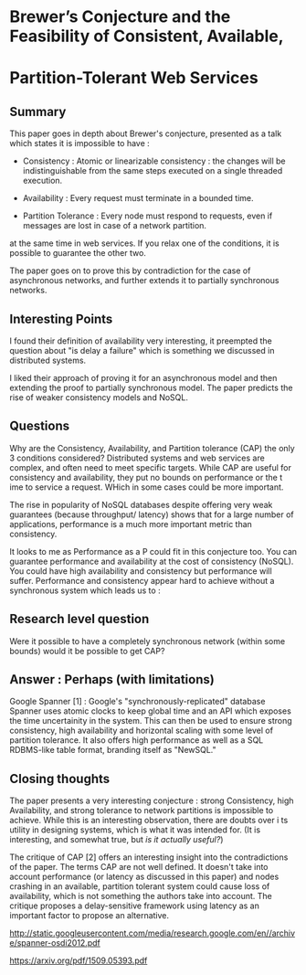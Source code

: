 # Brewer’s Conjecture and the Feasibility of Consistent, Available, 
# Partition-Tolerant Web Services

## Summary

This paper goes in depth about Brewer's conjecture, presented as a talk which 
states it is impossible to have :

- Consistency : Atomic or linearizable consistency : 
the changes will be indistinguishable from the same steps executed on a 
single threaded execution.

- Availability : Every request must terminate in a bounded time.

- Partition Tolerance : Every node must respond to requests, even if messages 
are lost in case of a network partition.

at the same time in web services. If you relax one of the conditions, 
it is possible to guarantee the other two. 

The paper goes on to prove this by contradiction for the case of asynchronous 
networks, and further extends it to partially synchronous networks.

## Interesting Points

I found their definition of availability very interesting, it preempted the 
question about "is delay a failure" which is something we discussed in 
distributed systems. 

I liked their approach of proving it for an asynchronous model and 
then extending the proof to partially synchronous model. The paper 
predicts the rise of weaker consistency models and NoSQL.

## Questions

Why are the Consistency, Availability, and Partition tolerance (CAP) the 
only 3 conditions considered? Distributed systems and web services are 
complex, and often need to meet specific targets. While CAP are useful for 
consistency and availability, they put no bounds on performance or the t
ime to service a request. WHich in some cases could be more important. 

The rise in popularity of NoSQL databases despite offering very weak guarantees 
(because throughput/ latency) shows that for a large number of applications, 
performance is a much more important metric than consistency.

It looks to me as Performance as a P could fit in this conjecture too. 
You can guarantee performance and availability at the cost of consistency (NoSQL). 
You could have high availability and consistency but performance will suffer. 
Performance and consistency appear hard to achieve without a synchronous system 
which leads us to :

## Research level question

Were it possible to have a completely synchronous network 
(within some bounds) would it be possible to get CAP?

## Answer : Perhaps (with limitations)

Google Spanner [1] : Google's "synchronously-replicated" database Spanner 
uses atomic clocks to keep global time and an API which exposes the time
 uncertainity in the system. This can then be used to ensure strong 
 consistency, high availability and horizontal scaling with some level of 
 partition tolerance. It also offers high performance as well as a SQL 
 RDBMS-like table format, branding itself as "NewSQL."

## Closing thoughts

The paper presents a very interesting conjecture : strong Consistency, 
high Availability, and strong tolerance to network partitions is impossible 
to achieve. While this is an interesting observation, there are doubts over i
ts utility in designing systems, which is what it was intended for. 
(It is interesting, and somewhat true, but *is it actually useful?*)

The critique of CAP [2] offers an interesting insight into the contradictions 
of the paper. The terms CAP are not well defined. It doesn't take into account 
performance (or latency as discussed in this paper) and nodes crashing in an 
available, partition tolerant system could cause loss of availability, which is 
not something the authors take into account. The critique proposes a delay-sensitive 
framework using latency as an important factor to propose an alternative.


http://static.googleusercontent.com/media/research.google.com/en//archive/spanner-osdi2012.pdf

https://arxiv.org/pdf/1509.05393.pdf
